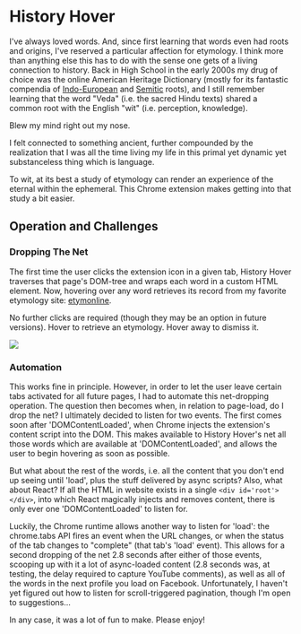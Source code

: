 # History Hover

I've always loved words.  And, since first learning that words even had roots and origins, I've reserved a particular affection for etymology.  I think more than anything else this has to do with the sense one gets of a living connection to history.  Back in High School in the early 2000s my drug of choice was the online American Heritage Dictionary (mostly for its fantastic compendia of [Indo-European](https://ahdictionary.com/word/indoeurop.html) and [Semitic](https://ahdictionary.com/word/semitic.html) roots), and I still remember learning that the word "Veda" (i.e. the sacred Hindu texts) shared a common root with the English "wit" (i.e. perception, knowledge).  

Blew my mind right out my nose.  

I felt connected to something ancient, further compounded by the realization that I was all the time living my life in this primal yet dynamic yet substanceless thing which is language.  

To wit, at its best a study of etymology can render an experience of the eternal within the ephemeral.  This Chrome extension makes getting into that study a bit easier.

## Operation and Challenges

### Dropping The Net

The first time the user clicks the extension icon in a given tab, History Hover traverses that page's DOM-tree and wraps each word in a custom HTML element.  Now, hovering over any word retrieves its record from my favorite etymology site: [etymonline](http://www.etymonline.com).

No further clicks are required (though they may be an option in future versions).  Hover to retrieve an etymology.  Hover away to dismiss it.

![](https://res.cloudinary.com/dol1mm8bd/image/upload/v1509494345/etym_demo_gif_cwnx6t.gif)

### Automation

This works fine in principle.  However, in order to let the user leave certain tabs activated for all future pages, I had to automate this net-dropping operation.  The question then becomes when, in relation to page-load, do I drop the net?  I ultimately decided to listen for two events.  The first comes soon after 'DOMContentLoaded', when Chrome injects the extension's content script into the DOM.  This makes available to History Hover's net all those words which are available at 'DOMContentLoaded', and allows the user to begin hovering as soon as possible.

But what about the rest of the words, i.e. all the content that you don't end up seeing until 'load', plus the stuff delivered by async scripts?  Also, what about React?  If all the HTML in website exists in a single ```<div id='root'></div>```, into which React magically injects and removes content, there is only ever one 'DOMContentLoaded' to listen for.

Luckily, the Chrome runtime allows another way to listen for 'load':  the chrome.tabs API fires an event when the URL changes, or when the status of the tab changes to "complete" (that tab's 'load' event).  This allows for a second dropping of the net 2.8 seconds after either of those events, scooping up with it a lot of async-loaded content (2.8 seconds was, at testing, the delay required to capture YouTube comments), as well as all of the words in the next profile you load on Facebook.  Unfortunately, I haven't yet figured out how to listen for scroll-triggered pagination, though I'm open to suggestions...

In any case, it was a lot of fun to make.  Please enjoy!
